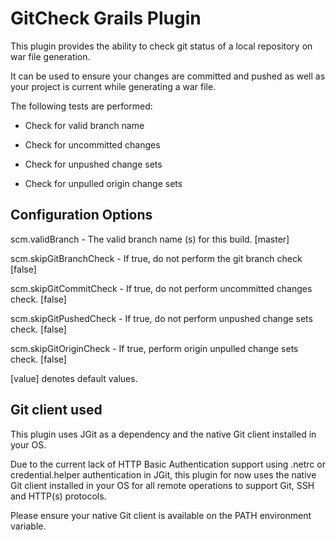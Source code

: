 GitCheck Grails Plugin
======================

This plugin provides the ability to check git status of a local repository on
war file generation.

It can be used to ensure your changes are committed and pushed as well as your
project is current while generating a war file.



The following tests are performed:



-   Check for valid branch name

-   Check for uncommitted changes

-   Check for unpushed change sets

-   Check for unpulled origin change sets



Configuration Options
---------------------



scm.validBranch - The valid branch name (s) for this build. [master]

scm.skipGitBranchCheck - If true, do not perform the git branch check [false]

scm.skipGitCommitCheck - If true, do not perform uncommitted changes check. [false]

scm.skipGitPushedCheck - If true, do not perform unpushed change sets check. [false]

scm.skipGitOriginCheck - If true, perform origin unpulled change sets check. [false]



[value] denotes default values.



Git client used
---------------

This plugin uses JGit as a dependency and the native Git client installed in your OS.

Due to the current lack of HTTP Basic Authentication support using .netrc or
credential.helper authentication in JGit, this plugin for now uses the native Git client installed in your OS for all
remote operations to support Git, SSH and HTTP(s) protocols.

Please ensure your native Git client is available on the PATH environment variable.








